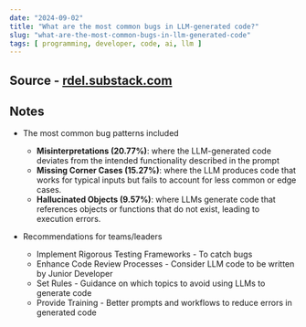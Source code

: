 ```yaml
---
date: "2024-09-02"
title: "What are the most common bugs in LLM-generated code?"
slug: "what-are-the-most-common-bugs-in-llm-generated-code"
tags: [ programming, developer, code, ai, llm ]
---
```




## Source - [rdel.substack.com][1]

## Notes
* The most common bug patterns included
  * **Misinterpretations (20.77%)**: where the LLM-generated code deviates from the intended functionality described in the prompt
  * **Missing Corner Cases (15.27%)**: where the LLM produces code that works for typical inputs but fails to account for less common or edge cases.
  * **Hallucinated Objects (9.57%)**: where LLMs generate code that references objects or functions that do not exist, leading to execution errors.
* Recommendations for teams/leaders
  * Implement Rigorous Testing Frameworks - To catch bugs
  * Enhance Code Review Processes - Consider LLM code to be written by Junior Developer
  * Set Rules - Guidance on which topics to avoid using LLMs to generate code
  * Provide Training - Better prompts and workflows to reduce errors in generated code



  [1]: https://rdel.substack.com/p/rdel-57-what-are-the-most-common

